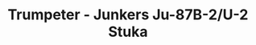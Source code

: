 ---
layout: product
title: "Trumpeter - Junkers Ju-87B-2/U-2 Stuka"
price: "6200" 
desc: "N/A"
img_path: "/assets/img/TRU03215.webp"
brand: "N/A"
available: false
special_offer: false
new: false
soon: false
cat: "010000"
subcat: "013400"
subsubcat: "0N/A"
sifra: "TRU03215"
popular: false
spec: false
---